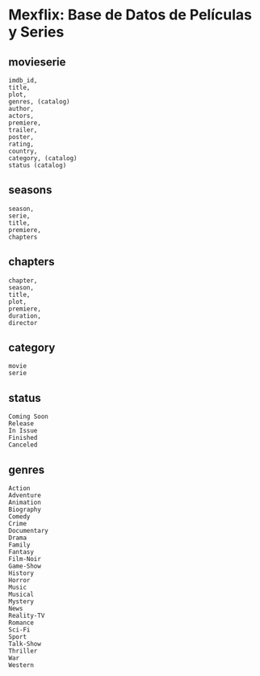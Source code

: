 # Mexflix: Base de Datos de Películas y Series

## movieserie
	imdb_id,
	title,
	plot,
	genres, (catalog)
	author,
	actors,
	premiere,
	trailer,
	poster,
	rating,
	country,
	category, (catalog)
	status (catalog)

## seasons
	season,
	serie,
	title,
	premiere,
	chapters 

## chapters
	chapter, 
	season,
	title,
	plot,
	premiere,
	duration,
	director

## category
	movie
	serie

## status
	Coming Soon
	Release
	In Issue
	Finished
	Canceled

## genres
	Action
	Adventure
	Animation
	Biography
	Comedy
	Crime
	Documentary
	Drama
	Family
	Fantasy
	Film-Noir
	Game-Show
	History
	Horror
	Music
	Musical
	Mystery
	News
	Reality-TV
	Romance
	Sci-Fi
	Sport
	Talk-Show
	Thriller
	War
	Western
